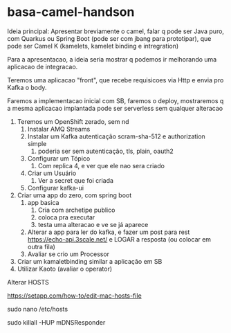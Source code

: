 # basa-camel-handson

Ideia principal: Apresentar breviamente o camel, falar q pode ser Java puro, com Quarkus ou Spring Boot (pode ser com jbang para prototipar), que pode ser Camel K (kamelets, kamelet binding e intregration)

Para a apresentacao, a ideia seria mostrar q podemos ir melhorando uma aplicacao de integracao.

Teremos uma aplicacao "front", que recebe requisicoes via Http e envia pro Kafka o body.

Faremos a implementacao inicial com SB, faremos o deploy, mostraremos q a mesma aplicacao implantada pode ser serverless sem qualquer alteracao


1. Teremos um OpenShift zerado, sem nd
   1. Instalar AMQ Streams
   2. Instalar um Kafka autenticação scram-sha-512 e authorization simple
      1. poderia ser sem autenticação, tls, plain, oauth2
   4. Configurar um Tópico
      1. Com replica 4, e ver que ele nao sera criado
   5. Criar um Usuário
      1. Ver a secret que foi criada
   6. Configurar kafka-ui
2. Criar uma app do zero, com spring boot
   1. app basica
      1. Cria com archetipe publico
      2. coloca pra executar
      3. testa uma alteracao e ve se já aparece 
   2. Alterar a app para ler do kafka, e fazer um post para rest https://echo-api.3scale.net/ e LOGAR a resposta (ou colocar em outra fila)
   3. Avaliar se crio um Processor
3. Criar um kamaletbinding similar a aplicação em SB
4. Utilizar Kaoto (avaliar o operator)


Alterar HOSTS

https://setapp.com/how-to/edit-mac-hosts-file

sudo nano /etc/hosts

sudo killall -HUP mDNSResponder
